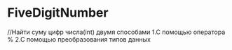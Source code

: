 # FiveDigitNumber
//Найти суму цифр числа(int) двумя способами 1.С помощью оператора % 2.С помощью преобразования типов данных
